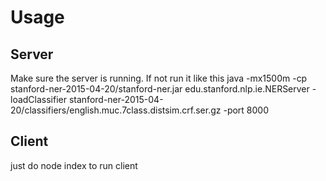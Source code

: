 # Usage #


## Server ##
Make sure the server is running. If not run it like this
java -mx1500m -cp stanford-ner-2015-04-20/stanford-ner.jar edu.stanford.nlp.ie.NERServer -loadClassifier stanford-ner-2015-04-20/classifiers/english.muc.7class.distsim.crf.ser.gz -port 8000

## Client ##
just do node index to run client